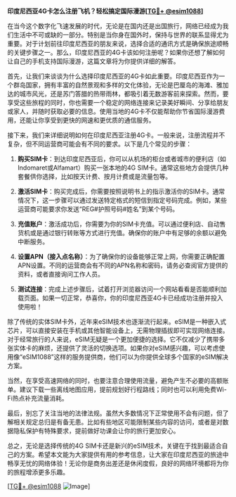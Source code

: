 **印度尼西亚4G卡怎么注册飞机？轻松搞定国际漫游[[TG💪+ @esim1088](https://t.me/s/esim1088)]**

在当今这个数字化飞速发展的时代，无论是在国内还是出国旅行，网络已经成为我们生活中不可或缺的一部分。特别是当你身在国外时，保持与世界的联系显得尤为重要。对于计划前往印度尼西亚的朋友来说，选择合适的通讯方式是确保旅途顺畅的关键步骤之一。那么，印度尼西亚的4G卡该如何注册呢？如果你还想了解如何让自己的手机支持国际漫游，这篇文章将为你提供详细的解答。

首先，让我们来谈谈为什么选择印度尼西亚的4G卡如此重要。印度尼西亚作为一个群岛国家，拥有丰富的自然景观和多样的文化体验，无论是巴厘岛的海滩、雅加达的城市风光，还是苏门答腊的热带雨林，都吸引着无数游客前来探索。然而，要享受这些旅程的同时，你也需要一个稳定的网络连接来记录美好瞬间、分享给朋友或家人，并随时获取必要的信息。使用当地的4G卡不仅能帮助你节省国际漫游费用，还能让你享受到更快的网速和更优质的通信服务。

接下来，我们来详细说明如何在印度尼西亚注册4G卡。一般来说，注册流程并不复杂，但不同运营商可能会有不同的要求。以下是几个常见的步骤：

1. **购买SIM卡**：到达印度尼西亚后，你可以从机场的柜台或者城市的便利店（如Indomaret或Alfamart）购买一张本地的4G SIM卡。通常这些地方会提供几种套餐供你选择，比如按天计费、按月计费或是流量包等。

2. **激活SIM卡**：购买完成后，你需要按照说明书上的指示激活你的SIM卡。通常情况下，这一步骤可以通过发送特定格式的短信到指定号码完成。例如，某些运营商可能要求你发送“REG#护照号码#姓名”到某个号码。

3. **充值账户**：激活成功后，你需要为你的SIM卡充值。可以通过便利店、自动售货机或是通过银行转账等方式进行充值。确保你的账户中有足够的余额以避免中断服务。

4. **设置APN（接入点名称）**：为了确保你的设备能够正常上网，你需要正确配置APN设置。不同的运营商会有不同的APN名称和密码，请务必查阅官方提供的资料，或者直接询问工作人员。

5. **测试连接**：完成上述步骤后，试着打开浏览器访问一个网站看看是否能顺利加载页面。如果一切正常，恭喜你，你的印度尼西亚4G卡已经成功注册并投入使用啦！

除了传统的实体SIM卡外，近年来eSIM技术也逐渐流行起来。eSIM是一种嵌入式芯片，可以直接安装在手机或其他智能设备上，无需物理插拔即可实现网络连接。对于经常旅行的人来说，eSIM无疑是一个更加便捷的选择。它不仅减少了携带多张实体卡的麻烦，还提供了灵活的切换选项。如果你对eSIM感兴趣，可以考虑使用像“eSIM1088”这样的服务提供商，他们可以为你提供全球多个国家的eSIM解决方案。

当然，在享受高速网络的同时，也要注意合理使用流量，避免产生不必要的高额账单。建议下载一些离线地图应用，提前规划好行程路线；同时也可以利用免费Wi-Fi热点补充流量消耗。

最后，别忘了关注当地的法律法规。虽然大多数情况下正常使用不会有问题，但了解相关规定总归是有备无患。比如有些地区可能限制某些内容的访问，或者是对数据隐私保护有特殊要求，提前做好功课会让你的旅行更加安心。

总之，无论是选择传统的4G SIM卡还是新兴的eSIM技术，关键在于找到最适合自己的方案。希望本文能为大家提供有用的参考信息，让大家在印度尼西亚的旅途中畅享无忧的网络体验！无论你是商务出差还是休闲度假，良好的网络环境都将为你的旅程增添更多乐趣。

[[TG💪+ @esim1088](https://t.me/s/esim1088) ![Image](https://i.postimg.cc/4NQfJmqS/Snipaste-2025-05-13-00-14-12.png)]